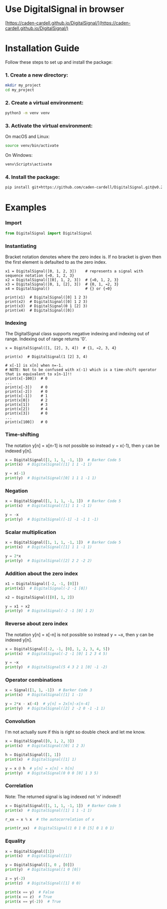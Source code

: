 # Use DigitalSignal in browser
[https://caden-cardell.github.io/DigitalSignal/](https://caden-cardell.github.io/DigitalSignal/)

# Installation Guide
Follow these steps to set up and install the package:

### 1. **Create a new directory**:
```bash
mkdir my_project
cd my_project
```

### 2. **Create a virtual environment**:
```bash
python3 -m venv venv
```

### 3. **Activate the virtual environment**:
On macOS and Linux:
```bash
source venv/bin/activate
```
On Windows:
```bash
venv\Scripts\activate
```

### 4. **Install the package**:
```bash
pip install git+https://github.com/caden-cardell/DigitalSignal.git@v0.2.0
```

# Examples

### Import
```python
from DigitalSignal import DigitalSignal
```

### Instantiating
Bracket notation denotes where the zero index is. If no bracket is given then the first element is defaulted to as the zero index.
```
x1 = DigitalSignal([0, 1, 2, 3])    # represents a signal with sequence notation {➔0, 1, 2, 3}
x2 = DigitalSignal([[0], 1, 2, 3])  # {➔0, 1, 2, 3}
x3 = DigitalSignal([0, 1, [2], 3])  # {0, 1, ➔2, 3}
x4 = DigitalSignal()                # {} or {➔0}

print(x1)  # DigitalSignal([0] 1 2 3)
print(x2)  # DigitalSignal([0] 1 2 3)
print(x3)  # DigitalSignal(0 1 [2] 3)
print(x4)  # DigitalSignal([0])
```

### Indexing
The DigitalSignal class supports negative indexing and indexing out of range. Indexing out of range returns '0'.
```
x = DigitalSignal([1, [2], 3, 4])  # {1, ➔2, 3, 4}

print(x)  # DigitalSignal(1 [2] 3, 4)

# x[-1] is x[n] when n=-1.
# NOTE: Not to be confused with x(-1) which is a time-shift operator that is equivalent to x[n-1]!!
print(x[-100])  # 0
...
print(x[-3])    # 0
print(x[-2])    # 0
print(x[-1])    # 1
print(x[0])     # 2
print(x[1])     # 3
print(x[2])     # 4
print(x[3])     # 0
...
print(x[100])   # 0
```

### Time-shifting
The notation y[n] = x[n-1] is not possible so instead y = x(-1), then y can be indexed y[n].
```python
x = DigitalSignal([1, 1, 1, -1, 1])  # Barker Code 5
print(x)  # DigitalSignal([1] 1 1 -1 1)

y = x(-1)
print(y)  # DigitalSignal([0] 1 1 1 -1 1)
```

### Negation
```python
x = DigitalSignal([1, 1, 1, -1, 1])  # Barker Code 5
print(x)  # DigitalSignal([1] 1 1 -1 1)

y = -x
print(y)  # DigitalSignal([-1] -1 -1 1 -1)
```

### Scalar multiplication
```python
x = DigitalSignal([1, 1, 1, -1, 1])  # Barker Code 5
print(x)  # DigitalSignal([1] 1 1 -1 1)

y = 2*x
print(y)  # DigitalSignal([2] 2 2 -2 2)
```

### Addition about the zero index
```python
x1 = DigitalSignal([-2, -1, [0]]) 
print(x1)  # DigitalSignal(-2 -1 [0])

x2 = DigitalSignal([[0], 1, 2]) 

y = x1 + x2
print(y)  # DigitalSignal(-2 -1 [0] 1 2)
```

### Reverse about zero index
The notation y[n] = x[-n] is not possible so instead y = ~x, then y can be indexed y[n].
```python
x = DigitalSignal([-2, -1, [0], 1, 2, 3, 4, 5])
print(x)  # DigitalSignal(-2 -1 [0] 1 2 3 4 5)

y = ~x
print(y)  # DigitalSignal(5 4 3 2 1 [0] -1 -2)
```

### Operator combinations
```python
x = Signal([1, 1, -1])  # Barker Code 3
print(x)  # DigitalSignal([1] 1 -1)

y = 2*x - x(-4)  # y[n] = 2x[n]-x[n-4]
print(y)  # DigitalSignal([2] 2 -2 0 -1 -1 1)
```

### Convolution
I'm not actually sure if this is right so double check and let me know.
```python
x = DigitalSignal([0, 1, 2, 3])  
print(x)  # DigitalSignal([0] 1 2 3)

h = DigitalSignal([1, 1])
print(x)  # DigitalSignal([1] 1)

y = x @ h  # y[n] = x[n] ∗ h[n]
print(y)  # DigitalSignal(0 0 0 [0] 1 3 5)
```

### Correlation 
Note: The returned signal is lag indexed not 'n' indexed!!
```python
x = DigitalSignal([1, 1, 1, -1, 1])  # Barker Code 5
print(x)  # DigitalSignal([1] 1 1 -1 1)

r_xx = x % x  # the autocorrelation of x

print(r_xx)  # DigitalSignal(1 0 1 0 [5] 0 1 0 1)
```

### Equality 
```python
x = DigitalSignal([1]) 
print(x)  # DigitalSignal([1])

y = DigitalSignal([1, 0 , [0]])
print(y)  # DigitalSignal(1 0 [0])

z = y(-2)
print(z)  # DigitalSignal([1] 0 0)

print(x == y)  # False
print(x == z)  # True
print(x == y(-2))  # True
```